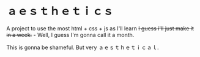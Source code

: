 # ａｅｓｔｈｅｔｉｃｓ
A project to use the most html + css + js as I'll learn
~~I guess i'll just make it in a week.~~ - Well, I guess I'm gonna call it a month.

This is gonna be shameful. But very ａｅｓｔｈｅｔｉｃａｌ.
